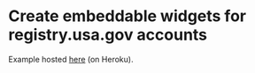 Create embeddable widgets for registry.usa.gov accounts
====================

Example hosted [here](http://http://registrywidget.heroku.com/) (on Heroku).